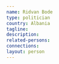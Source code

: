 ```yaml
---
name: Ridvan Bode
type: politician
country: Albania
tagline:
description:
related-persons:
connections:
layout: person
---
```

